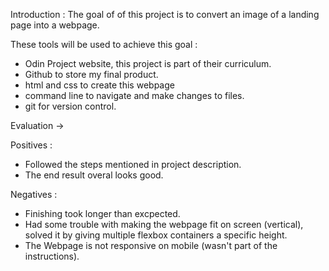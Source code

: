 Introduction : 
The goal of of this project is to convert an image of a landing page into a webpage. 

These tools will be used to achieve this goal : 
- Odin Project website, this project is part of their curriculum.  
- Github to store my final product.
- html and css to create this webpage 
- command line to navigate and make changes to files.
- git for version control.   

Evaluation -> 

Positives : 
- Followed the steps mentioned in project description.
- The end result overal looks good.

Negatives : 
- Finishing took longer than excpected.
- Had some trouble with making the webpage fit on screen (vertical), solved it 
by giving multiple flexbox containers a specific height.
- The Webpage is not responsive on mobile (wasn't part of the instructions).


